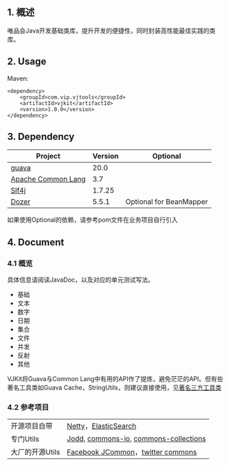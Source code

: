 ## 1. 概述

唯品会Java开发基础类库，提升开发的便捷性，同时封装高性能最佳实践的类库。

## 2. Usage

Maven:

```
<dependency>
	<groupId>com.vip.vjtools</groupId>
	<artifactId>vjkit</artifactId>
	<version>1.0.0</version>
</dependency>
```

## 3. Dependency

| Project | Version | Optional|
|--- | --- | --- |
|[guava](https://github.com/google/guava) | 20.0 ||
|[Apache Common Lang](https://github.com/apache/commons-lang) | 3.7 ||
|[Slf4j](https://www.slf4j.org) | 1.7.25 ||
|[Dozer](http://dozermapper.github.io/) | 5.5.1 |Optional for BeanMapper |

如果使用Optional的依赖，请参考pom文件在业务项目自行引入

## 4. Document

### 4.1 概览

具体信息请阅读JavaDoc，以及对应的单元测试写法。

* 基础
* 文本
* 数字
* 日期
* 集合
* 文件
* 并发
* 反射
* 其他


VJKit将Guava与Common Lang中有用的API作了提炼，避免茫茫的API。但有些著名工具类如Guava Cache，StringUtils，则建议直接使用，见[著名三方工具类](docs/famous3rd.md)

### 4.2 参考项目

|||
|--- | --- |
|开源项目自带|[Netty](https://github.com/netty/netty/)，[ElasticSearch](https://github.com/elastic/elasticsearch)|
| 专门Utils |[Jodd](https://github.com/oblac/jodd/), [commons-io](https://github.com/apache/commons-io), [commons-collections](https://github.com/apache/commons-collections)|
| 大厂的开源Utils|[Facebook JCommon](https://github.com/facebook/jcommon)，[twitter commons](https://github.com/twitter/commons)


